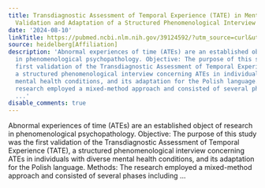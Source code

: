 ```yaml
---
title: Transdiagnostic Assessment of Temporal Experience (TATE) in Mental Disorders-Empirical
  Validation and Adaptation of a Structured Phenomenological Interview
date: '2024-08-10'
linkTitle: https://pubmed.ncbi.nlm.nih.gov/39124592/?utm_source=curl&utm_medium=rss&utm_campaign=pubmed-2&utm_content=1FakS-2QOkCT8HsMOQP1bCRQ4YzyumYOmxmF0moLsQ3dFB1E9V&fc=20220326224207&ff=20240810183529&v=2.18.0.post9+e462414
source: heidelberg[Affiliation]
description: 'Abnormal experiences of time (ATEs) are an established object of research
  in phenomenological psychopathology. Objective: The purpose of this study was the
  first validation of the Transdiagnostic Assessment of Temporal Experience (TATE),
  a structured phenomenological interview concerning ATEs in individuals with diverse
  mental health conditions, and its adaptation for the Polish language. Methods: The
  research employed a mixed-method approach and consisted of several phases including
  ...'
disable_comments: true
---
```

Abnormal experiences of time (ATEs) are an established object of research in phenomenological psychopathology. Objective: The purpose of this study was the first validation of the Transdiagnostic Assessment of Temporal Experience (TATE), a structured phenomenological interview concerning ATEs in individuals with diverse mental health conditions, and its adaptation for the Polish language. Methods: The research employed a mixed-method approach and consisted of several phases including ...